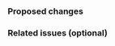 <!--We’d like to make it as easy as possible for you to contribute to the Docker documentation repository. Before you submit the pull request, we recommend that you review the [Contribution guidelines](/contribute/overview.md). Remove these comments as you go.-->

### Proposed changes

<!--Tell us what you did and why-->

### Related issues (optional)

<!--Refer to related PRs or issues: #1234, or 'Fixes #1234' or 'Closes #1234'.
    Or link to full URLs to issues or pull requests in other Github projects -->
